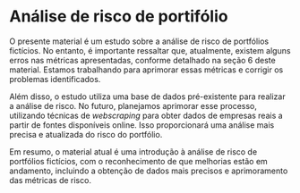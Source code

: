 # **Análise de risco de portifólio**


O presente material é um estudo sobre a análise de risco de portfólios fictícios. No entanto, é importante ressaltar que, atualmente, existem alguns erros nas métricas apresentadas, conforme detalhado na seção 6 deste material. Estamos trabalhando para aprimorar essas métricas e corrigir os problemas identificados. <br>

Além disso, o estudo utiliza uma base de dados pré-existente para realizar a análise de risco. No futuro, planejamos aprimorar esse processo, utilizando técnicas de *webscraping* para obter dados de empresas reais a partir de fontes disponíveis online. Isso proporcionará uma análise mais precisa e atualizada do risco do portfólio. <br>

Em resumo, o material atual é uma introdução à análise de risco de portfólios fictícios, com o reconhecimento de que melhorias estão em andamento, incluindo a obtenção de dados mais precisos e aprimoramento das métricas de risco.
